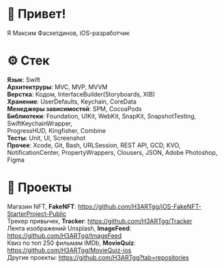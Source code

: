 # 👋 Привет!
Я Максим Фасхетдинов, iOS-разработчик

# ⚙️ Стек  
**Язык**: Swift\
**Архитектруры**: MVC, MVP, MVVM\
**Верстка**: Кодом, InterfaceBuilder(Storyboards, XIB)\
**Хранение**: UserDefaults, Keychain, CoreData\
**Менеджеры зависимостей**: SPM, CocoaPods\
**Библиотеки**: Foundation, UIKit, WebKit, SnapKit, SnapshotTesting, SwiftKeychainWrapper, \
ProgressHUD, Kingfisher, Combine\
**Тесты**: Unit, UI, Screenshot\
**Прочее**: Xcode, Git, Bash, URLSession, REST API, GCD, KVO, NotificationCenter, PropertyWrappers, Clousers, JSON, Adobe Photoshop, Figma

# 💼 Проекты
Магазин NFT, **FakeNFT**: https://github.com/H3ARTgg/iOS-FakeNFT-StarterProject-Public \
Трекер привычек, **Tracker**: https://github.com/H3ARTgg/Tracker \
Лента изображений Unsplash, **ImageFeed**: https://github.com/H3ARTgg/ImageFeed \
Квиз по топ 250 фильмам IMDb, **MovieQuiz**: https://github.com/H3ARTgg/MovieQuiz-ios \
Другие проекты: https://github.com/H3ARTgg?tab=repositories 
